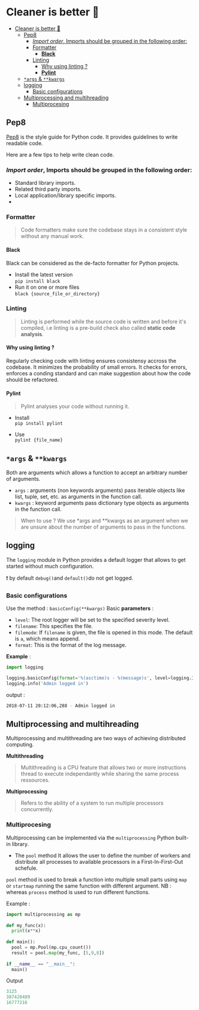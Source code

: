 # Cleaner is better :snake:

- [Cleaner is better :snake:](#cleaner-is-better-snake)
  - [Pep8](#pep8)
    - [*Import order*, Imports should be grouped in the following order:](#import-order-imports-should-be-grouped-in-the-following-order)
    - [Formatter](#formatter)
      - [**Black**](#black)
    - [Linting](#linting)
      - [Why using linting ?](#why-using-linting-)
      - [**Pylint**](#pylint)
  - [`*args` \& `**kwargs`](#args--kwargs)
  - [logging](#logging)
    - [Basic configurations](#basic-configurations)
  - [Multiprocessing and multihreading](#multiprocessing-and-multihreading)
    - [Multiprocesing](#multiprocesing)



## Pep8
[Pep8](https://peps.python.org/pep-0008/) is the style guide for Python code. It provides guidelines to write readable code.

Here are a few tips to help write clean code.
### *Import order*, Imports should be grouped in the following order:
  - Standard library imports.
  - Related third party imports.
  - Local application/library specific imports.
  - 
### Formatter

> Code formatters make sure the codebase stays in a consistent style without any manual work. 
#### **Black**
Black can be considered as the de-facto formatter for Python projects. 

  - Install the latest version   
  `pip install black`
  - Run it on one or more files  
   `black {source_file_or_directory}`
    
### Linting

> Linting is performed while the source code is written and before it's compiled, i.e linting is a pre-build check also called **static code analysis**. 

#### Why using linting ?
Regularly checking code with linting ensures consistensy accross the codebase. It minimizes the probability of small errors. 
It checks for errors, enforces a conding standard and can make suggestion about how the code should be refactored.

#### **Pylint**
> Pylint analyses your code without running it. 

- Install  
`pip install pylint`

- Use  
`pylint {file_name}`

## `*args` & `**kwargs`
Both are arguments which allows a function to accept an arbitrary number of arguments.

- `args` : arguments (non keywords arguments)
pass iterable objects like list, tuple, set, etc. as arguments in the function call.
- `kwargs` : keyword arguments
pass dictionary type objects as arguments in the function call.

> When to use ? We use *args and **kwargs as an argument when we are unsure about the number of arguments to pass in the functions.


## logging
The `logging` module in Python provides a default logger that allows to get started without much configuration. 

:exclamation: by default `debug()`and `default()`do not get logged. 

### Basic configurations 

Use the method : `basicConfig(**`_`kwargs`_`)`
Basic __parameters__ : 
-   `level`: The root logger will be set to the specified severity level.
-   `filename`: This specifies the file.
-   `filemode`: If  `filename`  is given, the file is opened in this mode. The default is  `a`, which means append.
-   `format`: This is the format of the log message.

__Example__ : 
```python
import logging

logging.basicConfig(format='%(asctime)s - %(message)s', level=logging.INFO)
logging.info('Admin logged in')
```
output : 
```bash
2018-07-11 20:12:06,288 - Admin logged in
```

## Multiprocessing and multihreading
Multiprocessing and multithreading are two ways of achieving distributed computing.

**Multithreading**
> Multithreading is a CPU feature that allows two or more instructions thread to execute independantly while sharing the same process ressources. 

**Multiprocessing**
> Refers to the ability of a system to run multiple processors concurrently. 

### Multiprocesing
Multiprocessing can be implemented via the `multiprocessing` Python built-in library. 

- The `pool` method
It allows the user to define the number of workers and distribute all processes to available processors in a First-In-First-Out schefule. 

`pool` method is used to break a function into multiple small parts using `map` or `startmap` running the same function with different argument. 
 NB : whereas `process` method is used to run different functions. 

Example : 
```python
import multiprocessing as mp
 
def my_func(x):
  print(x**x)
 
def main():
  pool = mp.Pool(mp.cpu_count())
  result = pool.map(my_func, [5,9,8])
 
if __name__ == "__main__":
  main()
```

Output 
```python
3125
387420489
16777216
```
